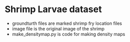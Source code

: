 # Shrimp Larvae dataset
* groundturth files are marked shrimp fry location files
* image file is the original image of the shrimp
* make_densitymap.py is code for making density maps
